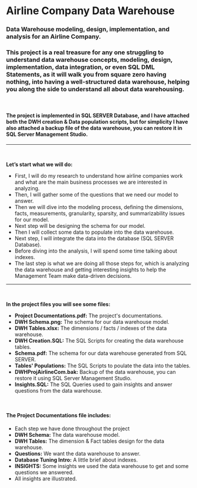 # Airline Company Data Warehouse
### Data Warehouse modeling, design, implementation, and analysis for an Airline Company.
### This project is a real treasure for any one struggling to understand data warehouse concepts, modeling, design, implementation, data integration, or even SQL DML Statements, as it will walk you from square zero having nothing, into having a well-structured data warehouse, helping you along the side to understand all about data warehousing.

<br>

#### The project is implemented in SQL SERVER Database, and I have attached both the DWH creation & Data population scripts, but for simplicity I have also attached a backup file of the data warehouse, you can restore it in SQL Server Management Studio.

---
<br>

**Let’s start what we will do:**
- First, I will do my research to understand how airline companies work and what are
the main business processes we are interested in analyzing.
- Then, I will gather some of the questions that we need our model to answer.
- Then we will dive into the modeling process, defining the dimensions, facts,
measurements, granularity, sparsity, and summarizability issues for our model.
- Next step will be designing the schema for our model.
- Then I will collect some data to populate into the data warehouse.
- Next step, I will integrate the data into the database (SQL SERVER Database).
- Before diving into the analysis, I will spend some time talking about indexes.
- The last step is what we are doing all those steps for, which is analyzing the data
warehouse and getting interesting insights to help the Management Team make
data-driven decisions.
---
<br>

**In the project files you will see some files:**
- **Project Documentations.pdf:** The project's documentations.
- **DWH Schema.png:** The schema for our data warehouse model.
- **DWH Tables.xlsx:** The dimensions / facts / indexes of the data warehouse.
- **DWH Creation.SQL:** The SQL Scripts for creating the data warehouse tables.
- **Schema.pdf:** The schema for our data warehouse generated from SQL SERVER.
- **Tables' Populations:** The SQL Scripts to poulate the data into the tables.
- **DWHProjAirlineCom.bak:** Backup of the data warehouse, you can restore it using SQL Server Management Studio.
- **Insights.SQL:** The SQL Queries used to gain insights and answer questions from the data warehouse.
<br>

#### The Project Documentations file includes:
- Each step we have done throughout the project 
- **DWH Schema:** The data warehouse model.
- **DWH Tables:** The dimension & Fact tables design for the data warehouse.
- **Questions:** We want the data warehouse to answer.
- **Database Tuning Intro:** A little brief about indexes.
- **INSIGHTS:** Some insights we used the data warehouse to get and some questions we answered.
- All insights are illustrated.
